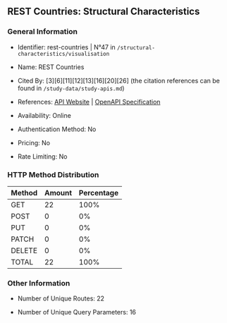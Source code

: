 ## REST Countries: Structural Characteristics

### General Information

- Identifier: rest-countries | N°47 in `/structural-characteristics/visualisation`

- Name: REST Countries

- Cited By: [3][6][11][12][13][16][20][26] (the citation references can be found in `/study-data/study-apis.md`)

- References: [API Website](https://restcountries.com) | [OpenAPI Specification](https://github.com/WebFuzzing/EMB/blob/master/openapi-swagger/restcountries.yaml)

- Availability: Online

- Authentication Method: No

- Pricing: No

- Rate Limiting: No

### HTTP Method Distribution

| Method | Amount | Percentage |
|--------|--------|------------|
| GET | 22 | 100% |
| POST | 0 | 0% |
| PUT | 0 | 0% |
| PATCH | 0 | 0% |
| DELETE | 0 | 0% |
| TOTAL | 22 | 100% |

### Other Information

- Number of Unique Routes: 22

- Number of Unique Query Parameters: 16
